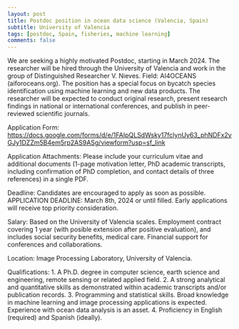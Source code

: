 ```yaml
---
layout: post
title: Postdoc position in ocean data science (Valencia, Spain)
subtitle: University of Valencia
tags: [postdoc, Spain, fisheries, machine learning]
comments: false
---
```

We are seeking a highly motivated Postdoc, starting in March 2024. The researcher will be hired through the University of Valencia and work in the group of Distinguished Researcher V. Nieves. Field: AI4OCEANS (aiforoceans.org). The position has a special focus on bycatch species identification using machine learning and new data products. The researcher will be expected to conduct original research, present research findings in national or international conferences, and publish in peer-reviewed scientific journals. 

Application Form: https://docs.google.com/forms/d/e/1FAIpQLSdWsky17fclynUy63_phNDFx2vGJy1DZZm5B4em5rp2AS9ASg/viewform?usp=sf_link  

Application Attachments: Please include your curriculum vitae and additional documents (1-page motivation letter, PhD academic transcripts, including confirmation of PhD completion, and contact details of three references) in a single PDF. 

Deadline: Candidates are encouraged to apply as soon as possible. APPLICATION DEADLINE: March 8th, 2024 or until filled. Early applications will receive top priority consideration.

Salary: Based on the University of Valencia scales. Employment contract covering 1 year (with posible extension after positive evaluation), and includes social security benefits, medical care. Financial support for conferences and collaborations.

Location: Image Processing Laboratory, University of Valencia.

Qualifications: 1. A Ph.D. degree in computer science, earth science and engineering, remote sensing or related applied field. 2. A strong analytical and quantitative skills as demonstrated within academic transcripts and/or publication records. 3. Programming and statistical skills. Broad knowledge in machine learning and image processing applications is expected. Experience with ocean data analysis is an asset. 4. Proficiency in English (required) and Spanish (ideally).
